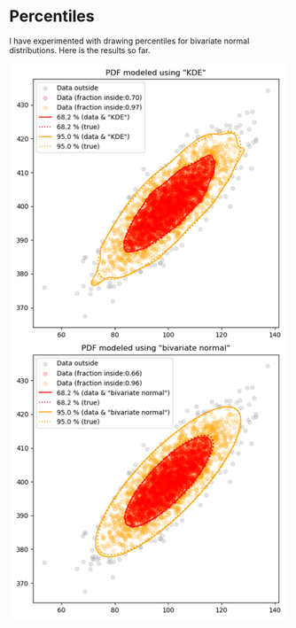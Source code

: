 # Percentiles

I have experimented with drawing percentiles for bivariate normal distributions. Here is the results so far.

![Percentiles](percentiles2d.png)
